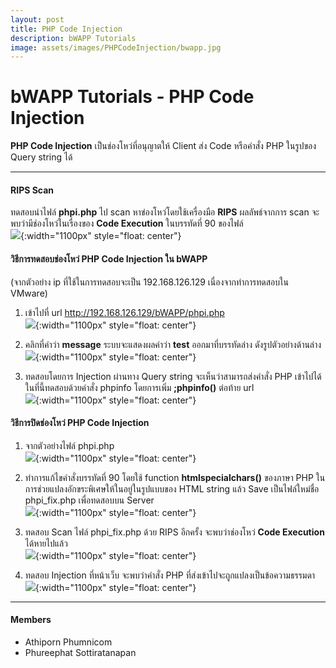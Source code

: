 ```yaml
---
layout: post
title: PHP Code Injection
description: bWAPP Tutorials
image: assets/images/PHPCodeInjection/bwapp.jpg
---
```


# bWAPP Tutorials - PHP Code Injection

**PHP Code Injection** เป็นช่องโหว่ที่อนุญาตให้ Client ส่ง Code หรือคำสั่ง PHP ในรูปของ Query string ได้

---

#### RIPS Scan
ทดสอบนำไฟล์ **phpi.php** ไป scan หาข่องโหว่โดยใช้เครื่องมือ **RIPS** ผลลัพธ์จากการ scan จะพบว่ามีช่องโหว่ในเรื่องของ **Code Execution** ในบรรทัดที่ 90 ของไฟล์<br/>
![]({{site.baseurl}}/assets/images/PHPCodeInjection/1-1.png){:width="1100px" style="float: center"}

#### วิธีการทดสอบช่องโหว่ PHP Code Injection ใน bWAPP
(จากตัวอย่าง ip ที่ใช้ในการทดสอบจะเป็น 192.168.126.129 เนื่องจากทำการทดสอบใน VMware)

1. เข้าไปที่ url http://192.168.126.129/bWAPP/phpi.php<br/>
![]({{site.baseurl}}/assets/images/PHPCodeInjection/1.png){:width="1100px" style="float: center"}

2. คลิกที่คำว่า **message** ระบบจะแสดงผลคำว่า **test** ออกมาที่บรรทัดล่าง ดังรูปตัวอย่างด้านล่าง<br/>
![]({{site.baseurl}}/assets/images/PHPCodeInjection/2.png){:width="1100px" style="float: center"}

3. ทดสอบโดยการ Injection ผ่านทาง Query string จะเห็นว่าสามารถส่งคำสั่ง PHP เข้าไปได้ ในที่นี้ทดสอบด้วยคำสั่ง phpinfo โดยการเพิ่ม **;phpinfo()** ต่อท้าย url <br/>
![]({{site.baseurl}}/assets/images/PHPCodeInjection/4.png){:width="1100px" style="float: center"}

#### วิธีการปิดช่องโหว่ PHP Code Injection
1. จากตัวอย่างไฟล์ phpi.php<br/>
![]({{site.baseurl}}/assets/images/PHPCodeInjection/f_1.png){:width="1100px" style="float: center"}

2. ทำการแก้ไขคำสั่งบรรทัดที่ 90 โดยใช้ function **htmlspecialchars()** ของภาษา PHP ในการช่วยแปลงอักขระพิเศษให้ในอยู่ในรูปแบบของ HTML string แล้ว Save เป็นไฟล์ใหม่ชื่อ phpi_fix.php เพื่อทดสอบบน Server<br/>
![]({{site.baseurl}}/assets/images/PHPCodeInjection/f_2.png){:width="1100px" style="float: center"}

3. ทดสอบ Scan ไฟล์ phpi_fix.php ด้วย RIPS อีกครั้ง จะพบว่าช่องโหว่ **Code Execution** ได้หายไปแล้ว<br/>
![]({{site.baseurl}}/assets/images/PHPCodeInjection/1-2.png){:width="1100px" style="float: center"}

4. ทดสอบ Injection ที่หน้าเว็บ จะพบว่าคำสั่ง PHP ที่ส่งเข้าไปจะถูกแปลงเป็นข้อความธรรมดา<br/>
![]({{site.baseurl}}/assets/images/PHPCodeInjection/5.png){:width="1100px" style="float: center"}

---
#### Members
- Athiporn Phumnicom
- Phureephat Sottiratanapan

